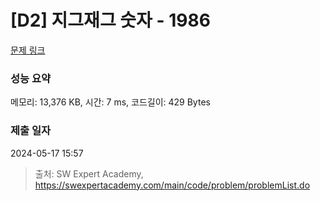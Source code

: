 # [D2] 지그재그 숫자 - 1986 

[문제 링크](https://swexpertacademy.com/main/code/problem/problemDetail.do?contestProbId=AV5PxmBqAe8DFAUq) 

### 성능 요약

메모리: 13,376 KB, 시간: 7 ms, 코드길이: 429 Bytes

### 제출 일자

2024-05-17 15:57



> 출처: SW Expert Academy, https://swexpertacademy.com/main/code/problem/problemList.do